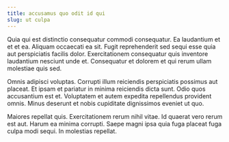 ```yaml
---
title: accusamus quo odit id qui
slug: ut culpa
---
```


Quia qui est distinctio consequatur commodi consequatur. Ea laudantium et et et ea. Aliquam occaecati ea sit. Fugit reprehenderit sed sequi esse quia aut perspiciatis facilis dolor. Exercitationem consequatur quis inventore laudantium nesciunt unde et. Consequatur et dolorem et qui rerum ullam molestiae quis sed.

Omnis adipisci voluptas. Corrupti illum reiciendis perspiciatis possimus aut placeat. Et ipsam et pariatur in minima reiciendis dicta sunt. Odio quos accusantium est et. Voluptatem et autem expedita repellendus provident omnis. Minus deserunt et nobis cupiditate dignissimos eveniet ut quo.

Maiores repellat quis. Exercitationem rerum nihil vitae. Id quaerat vero rerum est aut. Harum ea minima corrupti. Saepe magni ipsa quia fuga placeat fuga culpa modi sequi. In molestias repellat.
